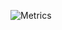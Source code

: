 ![Metrics](https://metrics.lecoq.io/ash-at-work?template=classic&followup=1&stars=1&projects=1&languages=1&isocalendar=1&isocalendar.duration=half-year&projects.limit=1&stars.limit=4&config.timezone=Europe%2FLondon)
